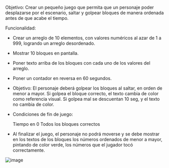 Objetivo:
Crear un pequeño juego que permita que un personaje poder desplazarse por el escenario, saltar y golpear bloques de manera ordenada antes de que acabe el tiempo.

Funcionalidad:

- Crear un arreglo de 10 elementos, con valores numéricos al azar de 1 a 999, logrando un arreglo desordenado.

- Mostrar 10 bloques en pantalla.

- Poner texto arriba de los bloques con cada uno de los valores del arreglo.

- Poner un contador en reversa en 60 segundos.

- Objetivo: El personaje deberá golpear los bloques al saltar, en orden de menor a mayor.
            Si golpea el bloque correcto, el texto cambia de color como referencia visual.
            Si golpea mal se descuentan 10 seg, y el texto no cambia de color.

- Condiciones de fin de juego: 

  Tiempo en 0
  Todos los bloques correctos
 

- Al finalizar el juego, el personaje no podrá moverse y se debe mostrar en los textos de los bloques los números ordenados de menor a mayor, pintando de color verde, los números que el jugador tocó correctamente.


![image](https://user-images.githubusercontent.com/83043304/119550229-8cba3d80-bd6e-11eb-9a79-bd9b6e73bb0b.png)
